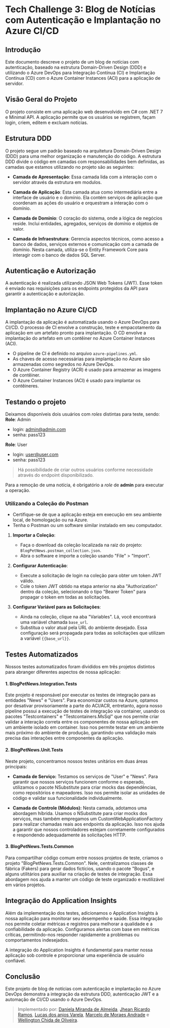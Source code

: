 # Tech Challenge 3: Blog de Notícias com Autenticação e Implantação no Azure CI/CD

## Introdução

Este documento descreve o projeto de um blog de notícias com autenticação, baseado na estrutura Domain-Driven Design (DDD) e utilizando o Azure DevOps para Integração Contínua (CI) e Implantação Contínua (CD) com o Azure Container Instances (ACI) para a aplicação de servidor.

## Visão Geral do Projeto

O projeto consiste em uma aplicação web desenvolvido em C# com .NET 7 e Minimal API. A aplicação permite que os usuários se registrem, façam login, criem, editem e excluam notícias.

## Estrutura DDD

O projeto segue um padrão baseado na arquitetura Domain-Driven Design (DDD) para uma melhor organização e manutenção do código. A estrutura DDD divide o código em camadas com responsabilidades bem definidas, as camadas que estamos utilizando no projeto são as seguintes:

- **Camada de Apresentação**: Essa camada lida com a interação com o servidor através da estrutura em modulos.

- **Camada de Aplicação**: Esta camada atua como intermediária entre a interface de usuário e o domínio. Ela contém serviços de aplicação que coordenam as ações do usuário e orquestram a interação com o domínio.

- **Camada de Domínio**: O coração do sistema, onde a lógica de negócios reside. Inclui entidades, agregados, serviços de domínio e objetos de valor.

- **Camada de Infraestrutura**: Gerencia aspectos técnicos, como acesso a banco de dados, serviços externos e comunicação com a camada de domínio. Nesta camada, utiliza-se o Entity Framework Core para interagir com o banco de dados SQL Server.

## Autenticação e Autorização

A autenticação é realizada utilizando JSON Web Tokens (JWT). Esse token é enviado nas requisições para os endpoints protegidos da API para garantir a autenticação e autorização.

## Implantação no Azure CI/CD

A implantação da aplicação é automatizada usando o Azure DevOps para CI/CD. O processo de CI envolve a construção, teste e empacotamento da aplicação em um artefato pronto para implantação. O CD envolve a implantação do artefato em um contêiner no Azure Container Instances (ACI).

- O pipeline de CI é definido no arquivo `azure-pipelines.yml`.
- As chaves de acesso necessárias para implantação no Azure são armazenadas como segredos no Azure DevOps.
- O Azure Container Registry (ACR) é usado para armazenar as imagens de contêiner.
- O Azure Container Instances (ACI) é usado para implantar os contêineres.

## Testando o projeto

Deixamos disponíveis dois usuários com _roles_ distintas para teste, sendo:
**Role**: Admin
- login: admin@admin.com
- senha: pass123

**Role**: User
- login: user@user.com
- senha: pass123

> Há possibilidade de criar outros usuários conforme necessidade através do endpoint disponibilizado.

Para a remoção de uma notícia, é obrigatório a _role_ de **admin** para executar a operação.

### Utilizando a Coleção do Postman

- Certifique-se de que a aplicação esteja em execução em seu ambiente local, de homologação ou na Azure.
- Tenha o Postman ou um software similar instalado em seu computador.

1. **Importar a Coleção**:
   - Faça o download da coleção localizada na raiz do projeto: `BlogPetNews.postman_collection.json`.
   - Abra o software e importe a coleção usando "File" > "Import".

2. **Configurar Autenticação**:
   - Execute a solicitação de login na coleção para obter um token JWT válido.
   - Cole o token JWT obtido na etapa anterior na aba "Authorization" dentro da coleção, selecionando o tipo "Bearer Token" para propagar o token em todas as solicitações.

3. **Configurar Variável para as Solicitações**:
   - Ainda na coleção, clique na aba "Variables". Lá, você encontrará uma variável chamada `base_url`.
   - Substitua o valor atual pela URL do ambiente desejado. Essa configuração será propagada para todas as solicitações que utilizam a variável `{{base_url}}`.
  
## Testes Automatizados

Nossos testes automatizados foram divididos em três projetos distintos para abranger diferentes aspectos de nossa aplicação:

#### 1. BlogPetNews.Integration.Tests

Este projeto é responsável por executar os testes de integração para as entidades "News" e "Users". Para economizar custos na Azure, optamos por desativar provisoriamente a parte do ACI/ACR, entretanto, agora nosso pipeline possui a execução de testes de integração via container, usando os pacotes "Testcontainers" e "Testcontainers.MsSql" que nos permite criar validar a interação correta entre os componentes de nossa aplicação em um ambiente isolado em container. Isso nos permite testar em um ambiente mais próximo do ambiente de produção, garantindo uma validação mais precisa das interações entre componentes da aplicação.

#### 2. BlogPetNews.Unit.Tests

Neste projeto, concentramos nossos testes unitários em duas áreas principais:

- **Camada de Serviço:** Testamos os serviços de "User" e "News". Para garantir que nossos serviços funcionem conforme o esperado, utilizamos o pacote NSubstitute para criar mocks das dependências, como repositórios e mapeadores. Isso nos permite isolar as unidades de código e validar sua funcionalidade individualmente.

- **Camada de Controle (Módulos):** Nesta camada, adotamos uma abordagem híbrida. Usamos o NSubstitute para criar mocks dos serviços, mas também empregamos um CustomWebApplicationFactory para realizar chamadas reais aos endpoints da aplicação. Isso nos ajuda a garantir que nossos controladores estejam corretamente configurados e respondendo adequadamente às solicitações HTTP.

#### 3. BlogPetNews.Tests.Common

Para compartilhar código comum entre nossos projetos de teste, criamos o projeto "BlogPetNews.Tests.Common". Nele, centralizamos classes de fábrica (Fakers) para gerar dados fictícios, usando o pacote "Bogus", e alguns utilitários para auxiliar na criação de testes de integração. Essa abordagem nos ajuda a manter um código de teste organizado e reutilizável em vários projetos.

## Integração do Application Insights

Além da implementação dos testes, adicionamos o Application Insights à nossa aplicação para monitorar seu desempenho e saúde. Essa integração nos permite coletar métricas e registros para melhorar a qualidade e a confiabilidade da aplicação. Configuramos alertas com base em métricas críticas, permitindo-nos responder rapidamente a problemas ou comportamentos indesejados.

A integração do Application Insights é fundamental para manter nossa aplicação sob controle e proporcionar uma experiência de usuário confiável.

## Conclusão

Este projeto de blog de notícias com autenticação e implantação no Azure DevOps demonstra a integração da estrutura DDD, autenticação JWT e a automação de CI/CD usando o Azure DevOps.

> Implementado por: [Daniela Miranda de Almeida](https://github.com/danimiran), [Jhean Ricardo Ramos](https://github.com/jheanr), [Lucas dos anjos Varela](https://github.com/LucasVarela42), [Marcelo de Moraes Andrade](https://github.com/MM-Andrade) e [Wellington Chida de Oliveira](https://github.com/WellingtonChidaOliveira).
